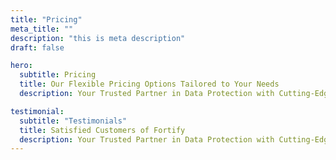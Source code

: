 ```yaml
---
title: "Pricing"
meta_title: ""
description: "this is meta description"
draft: false

hero:
  subtitle: Pricing
  title: Our Flexible Pricing Options Tailored to Your Needs
  description: Your Trusted Partner in Data Protection with Cutting-Edge Solutions for <br> Comprehensive Data Security.

testimonial:
  subtitle: "Testimonials"
  title: Satisfied Customers of Fortify
  description: Your Trusted Partner in Data Protection with Cutting-Edge Solutions for <br> Comprehensive Data Security.
---
```

